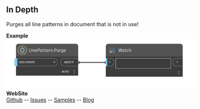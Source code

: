 ﻿## In Depth  
Purges all line patterns in document that is not in use!  

**Example**  
![Illustration](./Orchid.Geometry.LinePattern.Purge.png)
**WebSite**  
[Github](https://github.com/erfajo/OrchidForDynamo) -- [Issues](https://github.com/erfajo/OrchidForDynamo/issues) -- [Samples](https://github.com/erfajo/OrchidForDynamo/tree/master/Samples) -- [Blog](https://erfajo.blogspot.com)
